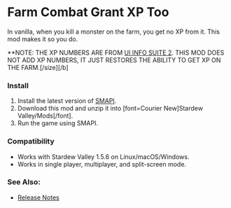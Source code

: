 Farm Combat Grant XP Too
==========================

In vanilla, when you kill a monster on the farm, you get no XP from it. This mod makes it so you do.

**NOTE: THE XP NUMBERS ARE FROM [UI INFO SUITE 2](https://github.com/Annosz/UIInfoSuite2/releases). THIS MOD DOES NOT ADD XP NUMBERS, IT JUST RESTORES THE ABILITY TO GET XP ON THE FARM.[/size][/b]

### Install

1. Install the latest version of [SMAPI](https://smapi.io).
2. Download this mod and unzip it into [font=Courier New]Stardew Valley/Mods[/font].
3. Run the game using SMAPI.

### Compatibility

* Works with Stardew Valley 1.5.6 on Linux/macOS/Windows.
* Works in single player, multiplayer, and split-screen mode.

### See Also:

* [Release Notes](https://github.com/atravita-mods/ExpFromMonsterKillsOnFarm/blob/master/ExpFromMonsterKillsOnFarm/docs/CHANGELOG.MD)
